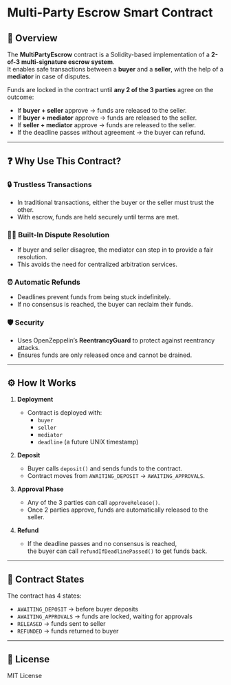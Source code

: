 # Multi-Party Escrow Smart Contract

## 📌 Overview

The **MultiPartyEscrow** contract is a Solidity-based implementation of a **2-of-3 multi-signature escrow system**.  
It enables safe transactions between a **buyer** and a **seller**, with the help of a **mediator** in case of disputes.
 
Funds are locked in the contract until **any 2 of the 3 parties** agree on the outcome:

- If **buyer + seller** approve → funds are released to the seller.
- If **buyer + mediator** approve → funds are released to the seller.
- If **seller + mediator** approve → funds are released to the seller. 
- If the deadline passes without agreement → the buyer can refund.
 
---

## ❓ Why Use This Contract?

### 🔒 Trustless Transactions

- In traditional transactions, either the buyer or the seller must trust the other.
- With escrow, funds are held securely until terms are met.

### 🧑‍⚖️ Built-In Dispute Resolution

- If buyer and seller disagree, the mediator can step in to provide a fair resolution.
- This avoids the need for centralized arbitration services.

### ⏰ Automatic Refunds

- Deadlines prevent funds from being stuck indefinitely.
- If no consensus is reached, the buyer can reclaim their funds.

### 🛡️ Security

- Uses OpenZeppelin’s **ReentrancyGuard** to protect against reentrancy attacks.
- Ensures funds are only released once and cannot be drained.

---

## ⚙️ How It Works

1. **Deployment**

   - Contract is deployed with:
     - `buyer`
     - `seller`
     - `mediator`
     - `deadline` (a future UNIX timestamp)

2. **Deposit**

   - Buyer calls `deposit()` and sends funds to the contract.
   - Contract moves from `AWAITING_DEPOSIT` → `AWAITING_APPROVALS`.

3. **Approval Phase**

   - Any of the 3 parties can call `approveRelease()`.
   - Once 2 parties approve, funds are automatically released to the seller.

4. **Refund**
   - If the deadline passes and no consensus is reached,  
     the buyer can call `refundIfDeadlinePassed()` to get funds back.

---

## 📜 Contract States

The contract has 4 states:

- `AWAITING_DEPOSIT` → before buyer deposits
- `AWAITING_APPROVALS` → funds are locked, waiting for approvals
- `RELEASED` → funds sent to seller
- `REFUNDED` → funds returned to buyer

---

## 📄 License

MIT License
